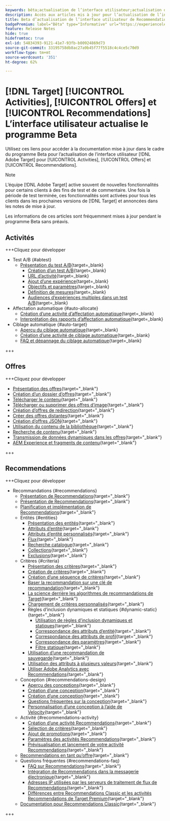 ```yaml
---
keywords: bêta;actualisation de l’interface utilisateur;actualisation de l’interface utilisateur ;
description: Accès aux articles mis à jour pour l’actualisation de l’interface utilisateur de Target pour les activités, les offres et Recommendations
title: Beta d’actualisation de l’interface utilisateur de Recommendations, des activités et des offres
badgePremium: label="Bêta" type="Informative" url="https://experienceleague.adobe.com/docs/target/using/introduction/intro.html?lang=en#beta newtab=true" tooltip="Découvrez le programme  [!DNL Target] Beta."
feature: Release Notes
hide: true
hidefromtoc: true
exl-id: 54834393-9121-41e7-93fb-b00924869d73
source-git-commit: 33195758db8ac27a9b45f77f5518c4c4ce5c70d9
workflow-type: tm+mt
source-wordcount: '351'
ht-degree: 62%

---
```


# [!DNL Target] [!UICONTROL Activities], [!UICONTROL Offers] et [!UICONTROL Recommendations] L’interface utilisateur actualise le programme Beta

Utilisez ces liens pour accéder à la documentation mise à jour dans le cadre du programme Beta pour l’actualisation de l’interface utilisateur [!DNL Adobe Target] pour [!UICONTROL Activities], [!UICONTROL Offers] et [!UICONTROL Recommendations].

>[!NOTE]
>
>L’équipe [!DNL Adobe Target] active souvent de nouvelles fonctionnalités pour certains clients à des fins de test et de commentaire. Une fois la période de test terminée, ces fonctionnalités sont activées pour tous les clients dans les prochaines versions de [!DNL Target] et annoncées dans les notes de mise à jour.
>
>Les informations de ces articles sont fréquemment mises à jour pendant le programme Beta sans préavis.

## Activités

+++Cliquez pour développer

* Test A/B {#abtest}
   * [Présentation du test A/B](c-activities/t-test-ab/test-ab-beta.md){target=_blank}
      * [Création d’un test A/B](c-activities/t-test-ab/t-test-create-ab/test-create-ab-beta.md){target=_blank}
      * [URL d’activité](c-activities/t-test-ab/t-test-create-ab/ab-activity-url-beta.md){target=_blank}
      * [Ajout d’une expérience](c-activities/t-test-ab/t-test-create-ab/ab-add-experience-beta.md){target=_blank}
      * [Objectifs et paramètres](c-activities/t-test-ab/t-test-create-ab/ab-goals-and-settings-beta.md){target=_blank}
      * [Définition de mesures](c-activities/t-test-ab/t-test-create-ab/ab-set-metrics-beta.md){target=_blank}
      * [Audiences d’expériences multiples dans un test A/B](c-activities/t-test-ab/t-test-create-ab/target-experience-to-multiple-audiences-beta.md){target=_blank}
* Affectation automatique {#auto-allocate}
   * [Création d’une activité d’affectation automatique](/help/main/c-activities/automated-traffic-allocation/create-auto-allocate-activity-beta.md){target=_blank}
   * [Interprétation des rapports d’affectation automatique](c-activities/automated-traffic-allocation/determine-winner-beta.md){target=_blank}
* Ciblage automatique {#auto-target}
   * [Aperçu du ciblage automatique](/help/main/c-activities/auto-target/auto-target-to-optimize-beta.md){target=_blank}
   * [Création d’une activité de ciblage automatique](/help/main/c-activities/auto-target/create-auto-target-beta.md){target=_blank}
   * [FAQ et dépannage du ciblage automatique](/help/main/c-activities/auto-target/auto-target-troubleshooting-faqs.md){target=_blank}

+++

<!-- 
* Automated Personalization {#automated-personalization}
   * [Create an Automated Personalization activity](c-activities/t-automated-personalization/create-ap-activity-beta.md){target=_blank}
   * [Estimate the traffic required for success](c-activities/t-automated-personalization/ap-traffic-estimator-beta.md){target=_blank}
   * [Preview experiences for an Automated Personalization test](c-activities/t-automated-personalization/ap-preview-experiences-beta.md){target=_blank}
   * [Target Automated Personalization offers](c-activities/t-automated-personalization/ap-target-offers.md){target=_blank}
   * [Manage exclusions](c-activities/t-automated-personalization/managing-exclusions-beta.md){target=_blank}
   * [Offer reporting groups in Automated Personalization](/help/main/c-activities/t-automated-personalization/offer-reporting-groups-in-automated-personalization.md){target=_blank}
   * [Select the control for your Automated Personalization or Auto-Target activity](c-activities/t-automated-personalization/experience-as-control.md){target=_blank}
   * [Automated Personalization FAQ](c-activities/t-automated-personalization/automated-personalization-faq.md){target=_blank}
   * [Troubleshoot Automated Personalization](c-activities/t-automated-personalization/ap-trouble.md){target=_blank}
* Experience Targeting {#experience-targeting}
   * [Experience Targeting overview](c-activities/t-experience-target/experience-target.md){target=_blank}
   * Create an Experience Targeting activity {#create-targeting}
      * [Create an activity](c-activities/t-experience-target/t-xt-create/xt-create.md){target=_blank}
      * [Activity URL](c-activities/t-experience-target/t-xt-create/xt-activity-url.md){target=_blank}
      * [Create an experience](c-activities/t-experience-target/t-xt-create/xt-add-experience.md){target=_blank}
      * [Switching experiences in Experience Targeting](c-activities/t-experience-target/t-xt-create/xt-switching-experiences.md){target=_blank}
      * [Goals and settings](c-activities/t-experience-target/t-xt-create/xt-goals-and-settings.md){target=_blank}
      * [Set metrics](c-activities/t-experience-target/t-xt-create/xt-set-metrics.md){target=_blank}
* Multivariate Test {#multivariate-test}
   * [Multivariate Test overview](c-activities/c-multivariate-testing/multivariate-testing.md){target=_blank}
   * [Multivariate Test best practices](c-activities/c-multivariate-testing/best-practices.md){target=_blank}
   * [Plan a Multivariate Test](c-activities/c-multivariate-testing/plan-mvt.md){target=_blank}
   * Create a Multivariate Test {#create-mvt}
      * [Create a test](c-activities/c-multivariate-testing/t-create-multivariate-test/create-multivariate-test.md){target=_blank}
      * [Activity URL](c-activities/c-multivariate-testing/t-create-multivariate-test/url.md){target=_blank}
      * [Create combinations](c-activities/c-multivariate-testing/t-create-multivariate-test/add-offers.md){target=_blank}
      * [Preview experiences for a Multivariate Test](c-activities/c-multivariate-testing/t-create-multivariate-test/preview-experiences.md){target=_blank}
      * [Estimate the traffic required for a successful test](c-activities/c-multivariate-testing/t-create-multivariate-test/traffic-estimator.md){target=_blank}
      * [Test summary](c-activities/c-multivariate-testing/t-create-multivariate-test/test-summary.md){target=_blank}
      * [Goals and settings](c-activities/c-multivariate-testing/t-create-multivariate-test/goals-and-settings.md){target=_blank}
      * [Set metrics](c-activities/c-multivariate-testing/t-create-multivariate-test/mvt-set-metrics.md){target=_blank}
      * [Troubleshoot Multivariate Tests](c-activities/c-multivariate-testing/t-create-multivariate-test/troubleshooting.md){target=_blank}
* [Recommendations activity](c-activities/recommendations-activity.md){target=_blank}
* [Edit an activity or save as draft](c-activities/edit-activity.md){target=_blank}
* [Priority](c-activities/priority.md){target=_blank}
* [Activity settings](c-activities/activity-settings.md){target=_blank}
* Success metrics {#success-metrics}
   * [Success metrics](c-activities/r-success-metrics/success-metrics.md){target=_blank}
   * [Click tracking](c-activities/r-success-metrics/click-tracking.md){target=_blank}
   * [Capture score](c-activities/r-success-metrics/capture-score.md){target=_blank}
* [Activity change log](c-activities/change-log.md){target=_blank}
* Troubleshoot activities {#troubleshoot-activities}
   * [Troubleshoot activities overview](c-activities/c-troubleshooting-activities/troubleshooting-activities.md){target=_blank}
   * [Troubleshoot content delivery](c-activities/c-troubleshooting-activities/content-trouble.md){target=_blank}
* Activity QA {#activity-qa}
   * [Activity QA overview](c-activities/c-activity-qa/activity-qa.md){target=_blank}
   * [Activity QA bookmarklet](c-activities/c-activity-qa/activity-qa-bookmark.md){target=_blank}
   * [Use Activity QA with server-side delivery](c-activities/c-activity-qa/use-qa-mode-with-server-side-delivery.md){target=_blank}-->

## Offres

+++Cliquez pour développer

* [Présentation des offres](/help/main/c-experiences/c-manage-content/manage-content-beta.md){target="_blank"}
* [Création d’un dossier d’offres](/help/main/c-experiences/c-manage-content/create-content-folder-beta.md){target="_blank"}
* [Télécharger le contenu](/help/main/c-experiences/c-manage-content/assets-upload-beta.md){target="_blank"}
* [Télécharger ou supprimer des offres d’image](/help/main/c-experiences/c-manage-content/assets-upload-beta.md){target="_blank"}
* [Création d’offres de redirection](/help/main/c-experiences/c-manage-content/offer-redirect-beta.md){target="_blank"}
* [Créer des offres distantes](/help/main/c-experiences/c-manage-content/about-remote-offers-beta.md){target="_blank"}
* [Création d’offres JSON](/help/main/c-experiences/c-manage-content/create-json-offer-beta.md){target="_blank"}
* [Utilisation du contenu de la bibliothèque](/help/main/c-experiences/c-manage-content/assets-working-beta.md){target="_blank"}
* [Recherche de contenu](/help/main/c-experiences/c-manage-content/filter-and-search-content.md){target="_blank"}
* [Transmission de données dynamiques dans les offres](/help/main/c-experiences/c-manage-content/passing-profile-attributes-to-the-html-offer.md){target="_blank"}
* [AEM Experience et fragments de contenu](/help/main/c-experiences/c-manage-content/aem-experience-fragments.md){target="_blank"}

+++

## Recommendations

+++Cliquez pour développer

* Recommandations {#recommendations}
   * [Présentation de Recommendations](c-recommendations/recommendations.md){target="_blank"}
   * [Présentation de Recommendations](c-recommendations/introduction-to-recommendations.md){target="_blank"}
   * [Planification et implémentation de Recommendations](c-recommendations/plan-implement.md){target="_blank"}
   * Entités {#entities}
      * [Présentation des entités](c-recommendations/c-products/products.md){target="_blank"}
      * [Attributs d’entité](c-recommendations/c-products/entity-attributes.md){target="_blank"}
      * [Attributs d’entité personnalisés](c-recommendations/c-products/custom-entity-attributes.md){target="_blank"}
      * [Flux](/help/main/c-recommendations/c-products/feeds-beta.md){target="_blank"}
      * [Recherche catalogue](/help/main/c-recommendations/c-products/catalog-search-beta.md){target="_blank"}
      * [Collections](/help/main/c-recommendations/c-products/collections-beta.md){target="_blank"}
      * [Exclusions](/help/main/c-recommendations/c-products/exclusions-beta.md){target="_blank"}
   * Critères {#criteria}
      * [Présentation des critères](/help/main/c-recommendations/c-algorithms/algorithms-beta.md){target="_blank"}
      * [Création de critères](/help/main/c-recommendations/c-algorithms/create-new-algorithm-beta.md){target="_blank"}
      * [Création d’une séquence de critères](/help/main/c-recommendations/c-algorithms/create-criteria-sequence-beta.md){target="_blank"}
      * [Baser la recommandation sur une clé de recommandation](/help/main/c-recommendations/c-algorithms/base-the-recommendation-on-a-recommendation-key-beta.md){target="_blank"}
      * [La science derrière les algorithmes de recommandations de Target](/help/main/c-recommendations/c-algorithms/recommendations-algorithms.md){target="_blank"}
      * [Chargement de critères personnalisés](/help/main/c-recommendations/c-algorithms/recommendations-csv-beta.md){target="_blank"}
      * Règles d’inclusion dynamiques et statiques {#dynamic-static}{target="_blank"}
         * [Utilisation de règles d’inclusion dynamiques et statiques](/help/main/c-recommendations/c-algorithms/use-dynamic-and-static-inclusion-rules-beta.md){target="_blank"}
         * [Correspondance des attributs d’entité](/help/main/c-recommendations/c-algorithms/entity-attribute-matching-beta.md){target="_blank"}
         * [Correspondance des attributs de profil](/help/main/c-recommendations/c-algorithms/profile-attribute-matching-beta.md){target="_blank"}
         * [Correspondance des paramètres](/help/main/c-recommendations/c-algorithms/parameter-matching-beta.md){target="_blank"}
         * [Filtre statique](/help/main/c-recommendations/c-algorithms/static-value-beta.md){target="_blank"}
      * [Utilisation d’une recommandation de sauvegarde](/help/main/c-recommendations/c-algorithms/backup-recs-beta.md){target="_blank"}
      * [Utilisation des attributs à plusieurs valeurs](/help/main/c-recommendations/c-algorithms/work-with-multi-value-attributes-beta.md){target="_blank"}
      * [Utiliser Adobe Analytics avec Recommendations](/help/main/c-recommendations/c-algorithms/use-adobe-analytics-with-recommendations-beta.md){target="_blank"}
   * Conception {#recommendations-design}
      * [Aperçu des conceptions](c-recommendations/c-design-overview/design-overview.md){target="_blank"}
      * [Création d’une conception](c-recommendations/c-design-overview/create-design.md){target="_blank"}
      * [Création d’une conception](/help/main/c-recommendations/c-design-overview/create-design-beta.md){target="_blank"}
      * [Questions fréquentes sur la conception](c-recommendations/c-design-overview/template-faq.md){target="_blank"}
      * [Personnalisation d’une conception à l’aide de Velocity](c-recommendations/c-design-overview/customizing-a-template.md){target="_blank"}
   * Activité {#recommendations-activity}
      * [Création d’une activité Recommendations](c-recommendations/t-create-recs-activity/create-recs-activity.md){target="_blank"}
      * [Sélection de critères](c-recommendations/t-create-recs-activity/algo-select-recs.md){target="_blank"}
      * [Ajout de promotions](c-recommendations/t-create-recs-activity/adding-promotions.md){target="_blank"}
      * [Paramètres des activités Recommendations](c-recommendations/t-create-recs-activity/recs-activity-settings.md){target="_blank"}
      * [Prévisualisation et lancement de votre activité Recommendations](/help/main/c-recommendations/t-create-recs-activity/previewing-and-launching-your-recommendations-activity.md){target="_blank"}
   * [Recommendations en tant qu’offre](c-recommendations/recommendations-as-an-offer.md){target="_blank"}
   * Questions fréquentes {#recommendations-faq}
      * [FAQ sur Recommendations](c-recommendations/c-recommendations-faq/recommendations-faq.md){target="_blank"}
      * [Intégration de Recommendations dans la messagerie électronique](c-recommendations/c-recommendations-faq/integrating-recs-email.md){target="_blank"}
      * [Adresses IP utilisées par les serveurs de traitement de flux de Recommendations](c-recommendations/c-recommendations-faq/ip-addresses-marketing-cloud.md){target="_blank"}
      * [Différences entre Recommendations Classic et les activités Recommendations de Target Premium](c-recommendations/c-recommendations-faq/recommendations-classic-versus-recommendations-activities-target-premium.md){target="_blank"}
   * [Documentation pour Recommendations Classic](/help/main/c-recommendations/recommendations-classic-documentaton.md){target="_blank"}

+++
